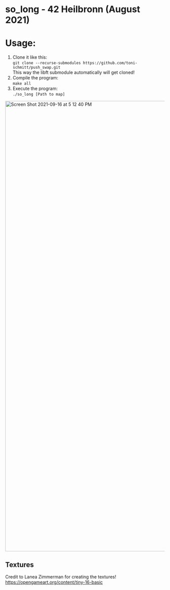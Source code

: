 # so_long - 42 Heilbronn (August 2021)

# Usage:
1. Clone it like this:<br>
`git clone --recurse-submodules https://github.com/toni-schmitt/push_swap.git`<br>
This way the libft submodule automatically will get cloned!
2. Compile the program:<br>
`make all`
3. Execute the program:<br>
`./so_long [Path to map]`

<img width="1424" alt="Screen Shot 2021-09-16 at 5 12 40 PM" src="https://user-images.githubusercontent.com/25370820/133638400-e1ffc411-a90c-4602-a0c6-c9fd484774e2.png">


## Textures

Credit to Lanea Zimmerman for creating the textures! https://opengameart.org/content/tiny-16-basic
